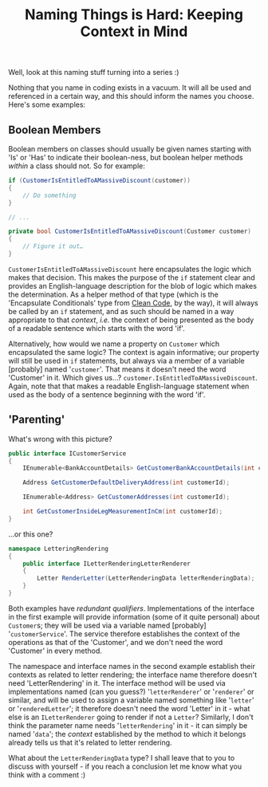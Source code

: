 ﻿---
layout: post
title: Naming Things is Hard&#58; Keeping Context in Mind
excerpt: Nothing that you name in coding exists in a vacuum. It will all be used and referenced in a certain way, and this should inform the names you choose. Here's some examples.
tags: [Programming Practices, Naming Patterns]
---

Well, look at this naming stuff turning into a series :)

Nothing that you name in coding exists in a vacuum. It will all be used and referenced in a certain way, 
and this should inform the names you choose. Here's some examples:

## Boolean Members

Boolean members on classes should usually be given names starting with 'Is' or 'Has' to indicate their 
boolean-ness, but boolean helper methods _within_ a class should not. So for example:

```csharp
if (CustomerIsEntitledToAMassiveDiscount(customer))
{
    // Do something
}

// ...

private bool CustomerIsEntitledToAMassiveDiscount(Customer customer)
{
    // Figure it out…        
}
```

`CustomerIsEntitledToAMassiveDiscount` here encapsulates the logic which makes that decision. This makes 
the purpose of the `if` statement clear and provides an English-language description for the blob of logic 
which makes the determination. As a helper method of that type (which is the 'Encapsulate Conditionals' 
type from [Clean Code](https://www.amazon.co.uk/Clean-Code-Handbook-Software-Craftsmanship/dp/0132350882), 
by the way), it will always be called by an `if` statement, and as such should be named in a way appropriate 
to that _context_, _i.e._ the context of being presented as the body of a readable sentence which starts 
with the word 'if'.

Alternatively, how would we name a property on `Customer` which encapsulated the same logic? The context 
is again informative; our property will still be used in `if` statements, but always via a member of a 
variable [probably] named '`customer`'. That means it doesn't need the word 'Customer' in it. Which gives 
us...? `customer.IsEntitledToAMassiveDiscount`. Again, note that that makes a readable English-language 
statement when used as the body of a sentence beginning with the word 'if'.

## 'Parenting'

What's wrong with this picture?

```csharp
public interface ICustomerService
{
    IEnumerable<BankAccountDetails> GetCustomerBankAccountDetails(int customerId);

    Address GetCustomerDefaultDeliveryAddress(int customerId);

    IEnumerable<Address> GetCustomerAddresses(int customerId);

    int GetCustomerInsideLegMeasurementInCm(int customerId);
}
```

...or this one?

```csharp
namespace LetteringRendering
{
    public interface ILetterRenderingLetterRenderer
    {
        Letter RenderLetter(LetterRenderingData letterRenderingData);
    }
}
```

Both examples have _redundant qualifiers_. Implementations of the interface in the first example will provide 
information (some of it quite personal) about `Customer`s; they will be used via a variable named [probably] 
'`customerService`'. The service therefore establishes the context of the operations as that of the 'Customer', 
and we don't need the word 'Customer' in every method.

The namespace and interface names in the second example establish their contexts as related to letter rendering;
the interface name therefore doesn't need 'LetterRendering' in it. The interface method will be used via 
implementations named (can you guess?) '`letterRenderer`' or '`renderer`' or similar, and will be used to 
assign a variable named something like '`letter`' or '`renderedLetter`'; it therefore doesn't need the word 
'Letter' in it - what else is an `ILetterRenderer` going to render if not a `Letter`? Similarly, I don't think 
the parameter name needs '`letterRendering`' in it - it can simply be named '`data`'; the _context_ established 
by the method to which it belongs already tells us that it's related to letter rendering.

What about the `LetterRenderingData` type? I shall leave that to you to discuss with yourself - if you reach 
a conclusion let me know what you think with a comment :)